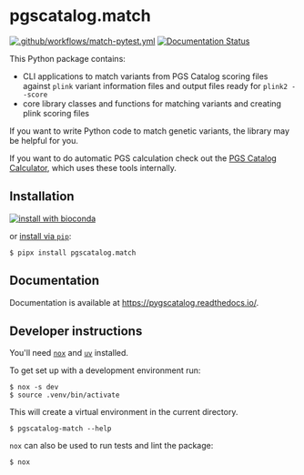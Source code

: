 # pgscatalog.match

[![.github/workflows/match-pytest.yml](https://github.com/PGScatalog/pygscatalog/actions/workflows/match-pytest.yml/badge.svg?branch=main)](https://github.com/PGScatalog/pygscatalog/actions/workflows/match-pytest.yml)
[![Documentation Status](https://readthedocs.org/projects/pygscatalog/badge/?version=latest)](https://pygscatalog.readthedocs.io/en/latest/autoapi/pgscatalog/match/index.html)

This Python package contains:

* CLI applications to match variants from PGS Catalog scoring files against `plink` variant information files and output files ready for `plink2 --score`
* core library classes and functions for matching variants and creating plink scoring files

If you want to write Python code to match genetic variants, the library may be helpful for you.

If you want to do automatic PGS calculation check out the [PGS Catalog Calculator](https://github.com/PGScatalog/pgsc_calc), which uses these tools internally.

## Installation 

[![install with bioconda](https://img.shields.io/badge/install%20with-bioconda-brightgreen.svg?style=flat)](http://bioconda.github.io/recipes/pgscatalog.match/README.html)

or [install via `pip`](https://pypi.org/project/pgscatalog.match/):

```
$ pipx install pgscatalog.match
```

## Documentation

Documentation is available at https://pygscatalog.readthedocs.io/.

## Developer instructions

You'll need [`nox`](https://nox.thea.codes/en/stable/index.html) and [`uv`](https://github.com/astral-sh/uv) installed. 

To get set up with a development environment run:

```
$ nox -s dev
$ source .venv/bin/activate
```

This will create a virtual environment in the current directory.

```
$ pgscatalog-match --help
```

`nox` can also be used to run tests and lint the package:

```
$ nox
```